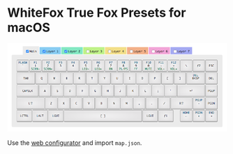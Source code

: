 # WhiteFox True Fox Presets for macOS

![](/assets/layout.png?raw=true)

Use the [web configurator](https://configurator.input.club/?layout=WhiteFox-TheTrueFox) and import `map.json`.

